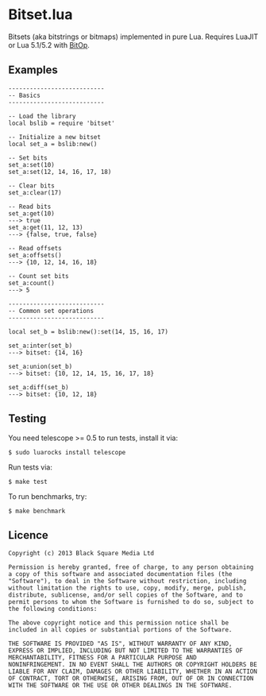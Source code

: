 Bitset.lua
==========

Bitsets (aka bitstrings or bitmaps) implemented in pure Lua.
Requires LuaJIT or Lua 5.1/5.2 with [BitOp](http://bitop.luajit.org/).

## Examples

    ---------------------------
    -- Basics
    ---------------------------

    -- Load the library
    local bslib = require 'bitset'

    -- Initialize a new bitset
    local set_a = bslib:new()

    -- Set bits
    set_a:set(10)
    set_a:set(12, 14, 16, 17, 18)

    -- Clear bits
    set_a:clear(17)

    -- Read bits
    set_a:get(10)
    ---> true
    set_a:get(11, 12, 13)
    ---> {false, true, false}

    -- Read offsets
    set_a:offsets()
    ---> {10, 12, 14, 16, 18}

    -- Count set bits
    set_a:count()
    ---> 5

    ---------------------------
    -- Common set operations
    ---------------------------

    local set_b = bslib:new():set(14, 15, 16, 17)

    set_a:inter(set_b)
    ---> bitset: {14, 16}

    set_a:union(set_b)
    ---> bitset: {10, 12, 14, 15, 16, 17, 18}

    set_a:diff(set_b)
    ---> bitset: {10, 12, 18}

## Testing

You need telescope >= 0.5 to run tests, install it via:

    $ sudo luarocks install telescope

Run tests via:

    $ make test

To run benchmarks, try:

    $ make benchmark

## Licence

    Copyright (c) 2013 Black Square Media Ltd

    Permission is hereby granted, free of charge, to any person obtaining
    a copy of this software and associated documentation files (the
    "Software"), to deal in the Software without restriction, including
    without limitation the rights to use, copy, modify, merge, publish,
    distribute, sublicense, and/or sell copies of the Software, and to
    permit persons to whom the Software is furnished to do so, subject to
    the following conditions:

    The above copyright notice and this permission notice shall be
    included in all copies or substantial portions of the Software.

    THE SOFTWARE IS PROVIDED "AS IS", WITHOUT WARRANTY OF ANY KIND,
    EXPRESS OR IMPLIED, INCLUDING BUT NOT LIMITED TO THE WARRANTIES OF
    MERCHANTABILITY, FITNESS FOR A PARTICULAR PURPOSE AND
    NONINFRINGEMENT. IN NO EVENT SHALL THE AUTHORS OR COPYRIGHT HOLDERS BE
    LIABLE FOR ANY CLAIM, DAMAGES OR OTHER LIABILITY, WHETHER IN AN ACTION
    OF CONTRACT, TORT OR OTHERWISE, ARISING FROM, OUT OF OR IN CONNECTION
    WITH THE SOFTWARE OR THE USE OR OTHER DEALINGS IN THE SOFTWARE.
